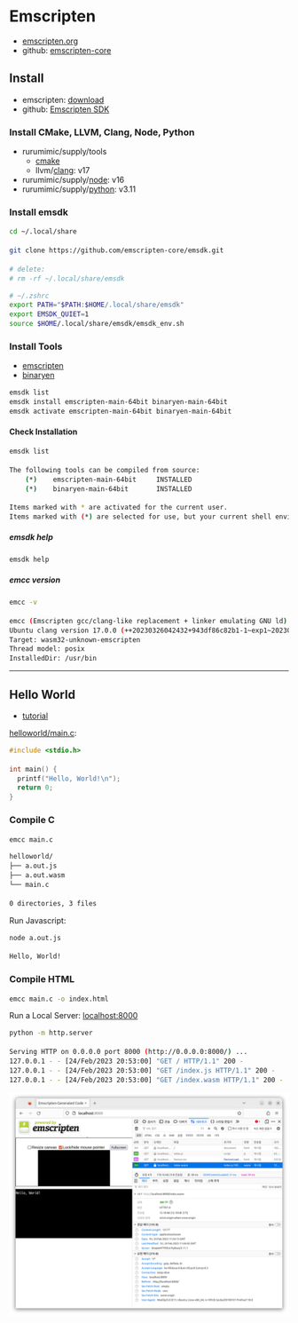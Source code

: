 # Emscripten

- [emscripten.org](https://emscripten.org/index.html)
- github: [emscripten-core](https://github.com/emscripten-core)

## Install

- emscripten: [download](https://emscripten.org/docs/getting_started/downloads.html)
- github: [Emscripten SDK](https://github.com/emscripten-core/emsdk)

### Install CMake, LLVM, Clang, Node, Python

- rurumimic/supply/tools
  - [cmake](https://github.com/rurumimic/supply/blob/master/tools.md#cmake)
  - llvm/[clang](https://github.com/rurumimic/supply/blob/master/tools.md#clang): v17
- rurumimic/supply/[node](https://github.com/rurumimic/supply/blob/master/languages/node.md): v16
- rurumimic/supply/[python](https://github.com/rurumimic/supply/blob/master/languages/python.md): v3.11

### Install emsdk

```bash
cd ~/.local/share

git clone https://github.com/emscripten-core/emsdk.git

# delete:
# rm -rf ~/.local/share/emsdk
```

```bash
# ~/.zshrc
export PATH="$PATH:$HOME/.local/share/emsdk"
export EMSDK_QUIET=1
source $HOME/.local/share/emsdk/emsdk_env.sh
```

### Install Tools

- [emscripten](https://github.com/emscripten-core/emscripten)
- [binaryen](https://github.com/WebAssembly/binaryen)

```bash
emsdk list
emsdk install emscripten-main-64bit binaryen-main-64bit
emsdk activate emscripten-main-64bit binaryen-main-64bit
```

#### Check Installation

```bash
emsdk list

The following tools can be compiled from source:
    (*)    emscripten-main-64bit     INSTALLED
    (*)    binaryen-main-64bit       INSTALLED

Items marked with * are activated for the current user.
Items marked with (*) are selected for use, but your current shell environment is not configured to use them. Type "source ./emsdk_env.sh" to set up your current shell to use them.
```

##### emsdk help

```bash
emsdk help
```

##### emcc version

```bash
emcc -v

emcc (Emscripten gcc/clang-like replacement + linker emulating GNU ld) 3.1.35-git (de7cbc56c3ac38b83cc3e8bbc17ac5fbb6b3bbd7)
Ubuntu clang version 17.0.0 (++20230326042432+943df86c82b1-1~exp1~20230326042544.827)
Target: wasm32-unknown-emscripten
Thread model: posix
InstalledDir: /usr/bin
```

---

## Hello World

- [tutorial](https://emscripten.org/docs/getting_started/Tutorial.html)

[helloworld/main.c](helloworld/main.c):

```c
#include <stdio.h>

int main() {
  printf("Hello, World!\n");
  return 0;
}
```

### Compile C

```bash
emcc main.c
```

```bash
helloworld/
├── a.out.js
├── a.out.wasm
└── main.c

0 directories, 3 files
```

Run Javascript:

```bash
node a.out.js

Hello, World!
```

### Compile HTML

```bash
emcc main.c -o index.html
```

Run a Local Server: [localhost:8000](http://localhost:8000)

```bash
python -m http.server

Serving HTTP on 0.0.0.0 port 8000 (http://0.0.0.0:8000/) ...
127.0.0.1 - - [24/Feb/2023 20:53:00] "GET / HTTP/1.1" 200 -
127.0.0.1 - - [24/Feb/2023 20:53:00] "GET /index.js HTTP/1.1" 200 -
127.0.0.1 - - [24/Feb/2023 20:53:00] "GET /index.wasm HTTP/1.1" 200 -
```

![helloworld](images/helloworld.png)
